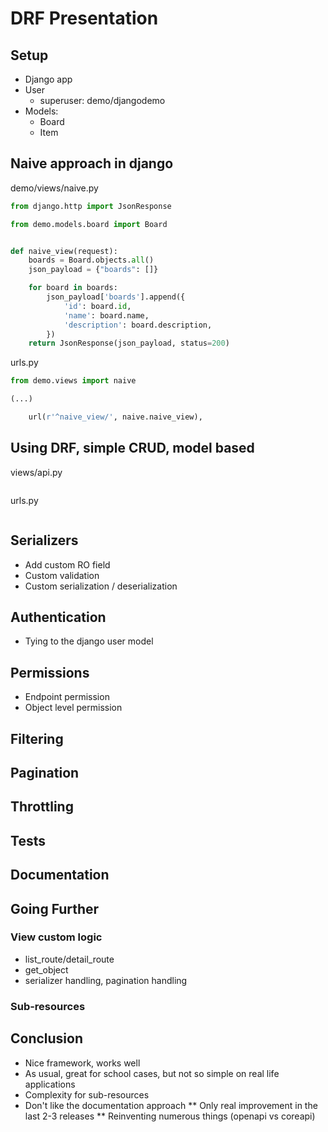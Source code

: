 <!-- vim: ts=4 sw=4 et -->

# DRF Presentation

## Setup

* Django app
* User
    * superuser: demo/djangodemo
* Models:
    * Board
    * Item

## Naive approach in django

demo/views/naive.py
```python
from django.http import JsonResponse

from demo.models.board import Board


def naive_view(request):
    boards = Board.objects.all()
    json_payload = {"boards": []}

    for board in boards:
        json_payload['boards'].append({
            'id': board.id,
            'name': board.name,
            'description': board.description,
        })
    return JsonResponse(json_payload, status=200)
```

urls.py
```python
from demo.views import naive

(...)

    url(r'^naive_view/', naive.naive_view),
```

## Using DRF, simple CRUD, model based

views/api.py
```python
```

urls.py
```python
```

## Serializers

* Add custom RO field
* Custom validation
* Custom serialization / deserialization

## Authentication

* Tying to the django user model

## Permissions

* Endpoint permission
* Object level permission

## Filtering

## Pagination

## Throttling

## Tests

## Documentation

## Going Further

### View custom logic

* list_route/detail_route
* get_object
* serializer handling, pagination handling

### Sub-resources

## Conclusion

* Nice framework, works well
* As usual, great for school cases, but not so simple on real life applications
* Complexity for sub-resources
* Don't like the documentation approach
** Only real improvement in the last 2-3 releases
** Reinventing numerous things (openapi vs coreapi)
